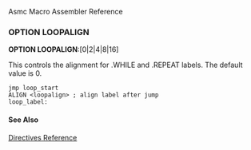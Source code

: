 Asmc Macro Assembler Reference

### OPTION LOOPALIGN

**OPTION LOOPALIGN**:[0|2|4|8|16]

This controls the alignment for .WHILE and .REPEAT labels. The default value is 0.

	jmp loop_start
	ALIGN <loopalign> ; align label after jump
	loop_label:

#### See Also

[Directives Reference](readme.md)